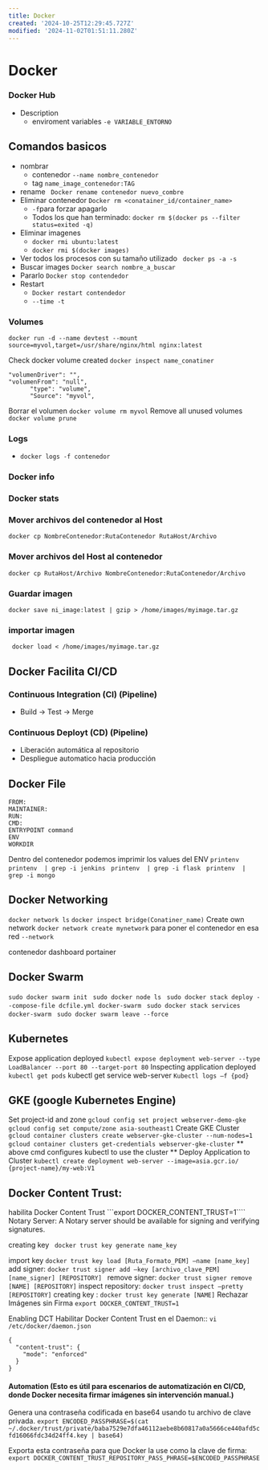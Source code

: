 ```yaml
---
title: Docker
created: '2024-10-25T12:29:45.727Z'
modified: '2024-11-02T01:51:11.280Z'
---
```


# Docker

### Docker Hub
* Description
  * enviroment variables
    ```-e VARIABLE_ENTORNO ```

## Comandos basicos
  * nombrar
    * contenedor
      ``` --name nombre_contenedor ```
    * tag
      ``` name_image_contenedor:TAG ```
  * rename
    ``` Docker rename contenedor nuevo_combre```
  * Eliminar contenedor
    ``` Docker rm <conatainer_id/container_name> ```
    * ``` -f ```para forzar apagarlo 
    * Todos los que han terminado: ``` docker rm $(docker ps --filter status=exited -q) ```
  * Eliminar imagenes  
    * ``` docker rmi ubuntu:latest ```
    * ``` docker rmi $(docker images) ```
  * Ver todos los procesos con su tamaño utilizado
    ``` docker ps -a -s```
  * Buscar images
    ```Docker search nombre_a_buscar ```
  * Pararlo
    ``` Docker stop contendedor ```
  * Restart
    * ``` Docker restart contendedor ```
    * ``` --time -t ```
### Volumes
``` docker run -d --name devtest --mount source=myvol,target=/usr/share/nginx/html nginx:latest ```

Check docker volume created
```docker inspect name_conatiner```
``` 
"volumenDriver": "",
"volumenFrom": "null",
      "type": "volume",
      "Source": "myvol",
```
Borrar el volumen
```docker volume rm myvol```
Remove all unused volumes
```docker volume prune```

### Logs
  * ```docker logs -f contenedor ```

### Docker info
### Docker stats

### Mover archivos del contenedor al Host
```docker cp NombreContenedor:RutaContenedor RutaHost/Archivo```
### Mover archivos del Host al contenedor
```docker cp RutaHost/Archivo NombreContenedor:RutaContenedor/Archivo```
### Guardar imagen 
```docker save ni_image:latest | gzip > /home/images/myimage.tar.gz```
### importar imagen
``` docker load < /home/images/myimage.tar.gz```

## Docker Facilita CI/CD
### Continuous Integration (CI) (Pipeline)
* Build -> Test -> Merge

### Continuous Deployt (CD) (Pipeline)
* Liberación automática al repositorio 
* Despliegue automatico hacia producción


## Docker File
```
FROM:
MAINTAINER:
RUN:
CMD:
ENTRYPOINT command
ENV
WORKDIR

```
Dentro del contenedor podemos imprimir los values del ENV
``` printenv ```
``` printenv  | grep -i jenkins```
``` printenv  | grep -i flask```
``` printenv  | grep -i mongo```


## Docker Networking
``` docker network ls ```
``` docker inspect bridge(Conatiner_name) ```
Create own network
```docker network create mynetwork```
para poner el contenedor en esa red 
``` --network ```

contenedor dashboard 
portainer



## Docker Swarm
```sudo docker swarm init ```
```sudo docker node ls ```
```sudo docker stack deploy --compose-file dcfile.yml docker-swarm ```
```sudo docker stack services docker-swarm ```
```sudo docker swarm leave --force```



## Kubernetes
Expose application deployed
```kubectl expose deployment web-server --type LoadBalancer --port 80 --target-port 80```
Inspecting application deployed
```kubectl get pods```
kubectl get service web-server
```Kubectl logs –f {pod}```


## GKE (google Kubernetes Engine)
Set project-id and zone
```gcloud config set project webserver-demo-gke```
```gcloud config set compute/zone asia-southeast1```
Create GKE Cluster
```gcloud container clusters create webserver-gke-cluster --num-nodes=1```
```gcloud container clusters get-credentials webserver-gke-cluster```
** above cmd configures kubectl to use the cluster **
Deploy Application to Cluster
```kubectl create deployment web-server --image=asia.gcr.io/ {project-name}/my-web:V1```


## Docker Content Trust:

habilita Docker Content Trust
```export DOCKER_CONTENT_TRUST=1````
Notary Server: A Notary server should be
available for signing and verifying
signatures.

creating key 
``` docker trust key generate name_key```

import key 
```docker trust key load [Ruta_Formato_PEM] –name [name_key] ```
add signer: 
```docker trust signer add –key [archivo_clave_PEM] [name_signer] [REPOSITORY] ```
remove signer: 
```docker trust signer remove [NAME] [REPOSITORY]```
inspect repository:
 ```docker trust inspect –pretty [REPOSITORY]```
creating key : 
```docker trust key generate [NAME]```
 Rechazar Imágenes sin Firma
```export DOCKER_CONTENT_TRUST=1 ```

Enabling DCT Habilitar Docker Content Trust en el Daemon:: 
```vi /etc/docker/daemon.json```

```
{
  "content-trust": {
    "mode": "enforced"
  }
}
```

#### Automation (Esto es útil para escenarios de automatización en CI/CD, donde Docker necesita firmar imágenes sin intervención manual.)
Genera una contraseña codificada en base64 usando tu archivo de clave privada.
``` export ENCODED_PASSPHRASE=$(cat ~/.docker/trust/private/baba7529e7dfa46112aebe8b60817a0a5666ce440afd5cfd16066fdc34d24ff4.key | base64) ```

Exporta esta contraseña para que Docker la use como la clave de firma:
``` export DOCKER_CONTENT_TRUST_REPOSITORY_PASS_PHRASE=$ENCODED_PASSPHRASE ```

